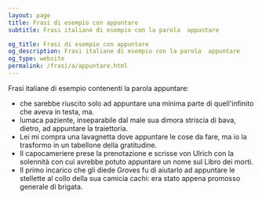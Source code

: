 ```yaml
---
layout: page
title: Frasi di esempio con appuntare 
subtitle: Frasi italiane di esempio con la parola  appuntare

og_title: Frasi di esempio con appuntare 
og_description: Frasi italiane di esempio con la parola  appuntare
og_type: website
permalink: /frasi/a/appuntare.html
---
```


Frasi italiane di esempio contenenti la parola appuntare:


- che sarebbe riuscito solo ad appuntare una minima parte di quell'infinito che aveva in testa, ma.
- lumaca paziente, inseparabile dal male sua dimora striscia di bava, dietro, ad appuntare la traiettoria.
- Lei mi compra una lavagnetta dove appuntare le cose da fare, ma io la trasformo in un tabellone della gratitudine.
- Il capocameriere prese la prenotazione e scrisse von Ulrich con la solennità con cui avrebbe potuto appuntare un nome sul Libro dei morti.
- Il primo incarico che gli diede Groves fu di aiutarlo ad appuntare le stellette al collo della sua camicia cachi: era stato appena promosso generale di brigata.
